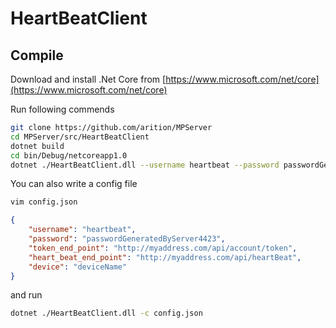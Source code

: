 ﻿# HeartBeatClient

## Compile

Download and install .Net Core from [https://www.microsoft.com/net/core](https://www.microsoft.com/net/core)

Run following commends

```bash
git clone https://github.com/arition/MPServer
cd MPServer/src/HeartBeatClient
dotnet build
cd bin/Debug/netcoreapp1.0
dotnet ./HeartBeatClient.dll --username heartbeat --password passwordGeneratedByServer4423 --tokenEndPoint "http://myaddress.com/api/account/token" --heartBeatEndPoint "http://myaddress.com/api/heartBeat" --device deviceName
```

You can also write a config file

```bash
vim config.json
```

```json
{
    "username": "heartbeat",
    "password": "passwordGeneratedByServer4423",
    "token_end_point": "http://myaddress.com/api/account/token",
    "heart_beat_end_point": "http://myaddress.com/api/heartBeat",
    "device": "deviceName"
}
```

and run

```bash
dotnet ./HeartBeatClient.dll -c config.json
```